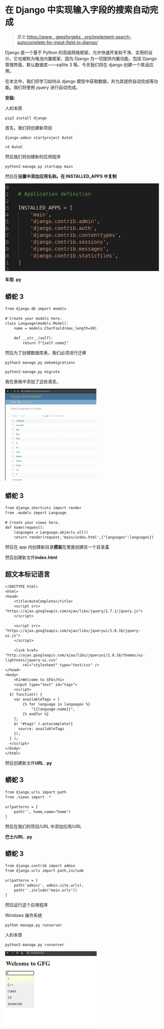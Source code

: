 # 在 Django 中实现输入字段的搜索自动完成

> 原文:[https://www . geesforgeks . org/implement-search-autocomplete-for-input-field-in-django/](https://www.geeksforgeeks.org/implement-search-autocomplete-for-input-fields-in-django/)

Django 是一个基于 Python 的高级网络框架，允许快速开发和干净、实用的设计。它也被称为电池内置框架，因为 Django 为一切提供内置功能，包括 Django 管理界面、默认数据库——sqllite 3 等。今天我们将在 django 创建一个笑话应用。

在本文中，我们将学习如何从 django 模型中获取数据，并为其提供自动完成等功能。我们将使用 jquery 进行自动完成。

**安装:**

人的本质

```
pip3 install django
```

首先，我们将创建新项目

```
django-admin startproject AutoC
```

```
cd AutoC
```

然后我们将创建新的应用程序

```
python3 manage.py startapp main
```

然后在**设置中添加应用名称。在 INSTALLED_APPS 中复制**

![](img/cc260895d9b58daab438c41ac83ed888.png)

**车型. py**

## 蟒蛇 3

```
from django.db import models

# Create your models here.
class Language(models.Model):
    name = models.CharField(max_length=20)

    def __str__(self):
        return f"{self.name}"
```

然后为了创建数据库表，我们必须进行迁移

```
python3 manage.py makemigrations
```

```
python3 manage.py migrate
```

我在表格中添加了这些语言。

![](img/f001e464c9865f515beee67aa08f7f11.png)

## 蟒蛇 3

```
from django.shortcuts import render
from .models import Language

# Create your views here.
def home(request):
    languages = Language.objects.all()
    return render(request,'main/index.html',{"languages":languages})
```

然后在 app 内创建新目录**模板**在里面创建另一个目录**主**

然后创建新文件**index.html**

## 超文本标记语言

```
<!DOCTYPE html>
<html>
<head>
    <title>AutoComplete</title>
    <script src=  
"https://ajax.googleapis.com/ajax/libs/jquery/1.7.1/jquery.js">  
    </script>  

    <script src=  
"https://ajax.googleapis.com/ajax/libs/jqueryui/1.8.16/jquery-ui.js">  
    </script>  

    <link href=  
"http://ajax.googleapis.com/ajax/libs/jqueryui/1.8.16/themes/ui-lightness/jquery-ui.css"
        rel="stylesheet" type="text/css" />  
</head>
<body>
    <h1>Welcome to GFG</h1>
    <input type="text" id="tags">
    <script>
  $( function() {
    var availableTags = [
        {% for language in languages %}
            "{{language.name}}",
        {% endfor %}
    ];
    $( "#tags" ).autocomplete({
      source: availableTags
    });
  } );
  </script>
</body>
</html>
```

然后创建新文件**URL . py**

## 蟒蛇 3

```
from django.urls import path
from .views import  *

urlpatterns = [
    path('', home,name="home")
]
```

然后在我们的项目/URL 中添加应用/URL

**巴士/URL . py**

## 蟒蛇 3

```
from django.contrib import admin
from django.urls import path,include

urlpatterns = [
    path('admin/', admin.site.urls),
    path('',include("main.urls"))
]
```

然后运行这个应用程序

Windows 操作系统

```
python manage.py runserver
```

人的本质

```
python3 manage.py runserver
```

![](img/e3c2fb990af55529a0a57a67b592805b.png)